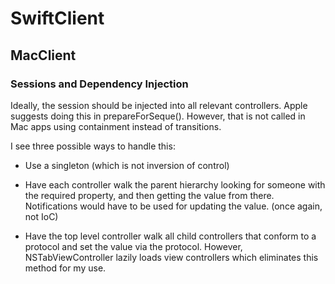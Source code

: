 # SwiftClient

## MacClient

### Sessions and Dependency Injection

Ideally, the session should be injected into all relevant controllers. Apple suggests doing this in prepareForSeque(). However, that is not called in Mac apps using containment instead of transitions.

I see three possible ways to handle this:

* Use a singleton (which is not inversion of control)

* Have each controller walk the parent hierarchy looking for someone with the required property, and then getting the value from there. Notifications would have to be used for updating the value. (once again, not IoC)

* Have the top level controller walk all child controllers that conform to a protocol and set the value via the protocol. However, NSTabViewController lazily loads view controllers which eliminates this method for my use.


